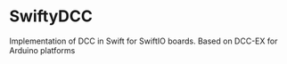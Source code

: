# SwiftyDCC
Implementation of DCC in Swift for SwiftIO boards. Based on DCC-EX for Arduino platforms
